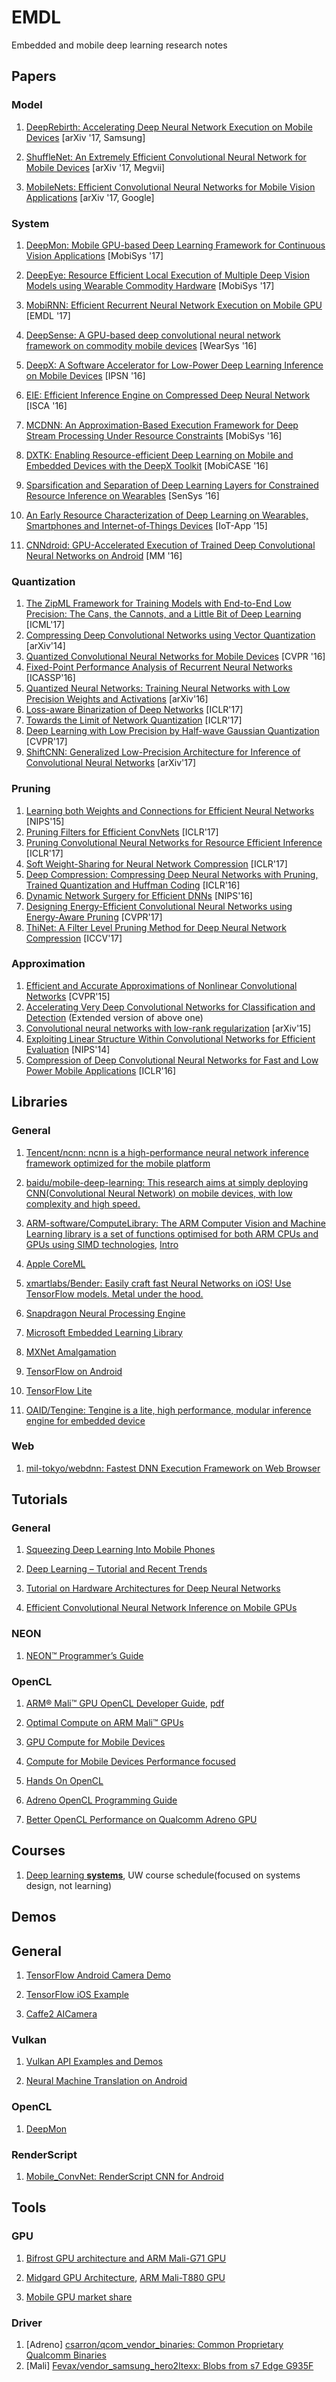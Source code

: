 # EMDL

Embedded and mobile deep learning research notes

## Papers

### Model

1. [DeepRebirth: Accelerating Deep Neural Network Execution on Mobile Devices](https://arxiv.org/abs/1708.04728) [arXiv '17, Samsung]

1. [ShuffleNet: An Extremely Efficient Convolutional Neural Network for Mobile Devices](https://arxiv.org/abs/1707.01083) [arXiv '17, Megvii]

1. [MobileNets: Efficient Convolutional Neural Networks for Mobile Vision Applications](https://arxiv.org/abs/1704.04861) [arXiv '17, Google]

### System

1. [DeepMon: Mobile GPU-based Deep Learning Framework for Continuous Vision Applications](https://www.sigmobile.org/mobisys/2017/accepted.php) [MobiSys '17]

1. [DeepEye: Resource Efficient Local Execution of Multiple Deep Vision Models using Wearable Commodity Hardware](http://fahim-kawsar.net/papers/Mathur.MobiSys2017-Camera.pdf) [MobiSys '17]

1. [MobiRNN: Efficient Recurrent Neural Network Execution on Mobile GPU](https://arxiv.org/abs/1706.00878) [EMDL '17]

1. [DeepSense: A GPU-based deep convolutional neural network framework on commodity mobile devices](http://ink.library.smu.edu.sg/cgi/viewcontent.cgi?article=4278&context=sis_research) [WearSys '16]

1. [DeepX: A Software Accelerator for Low-Power Deep Learning Inference on Mobile Devices](http://niclane.org/pubs/deepx_ipsn.pdf) [IPSN '16]

1. [EIE: Efficient Inference Engine on Compressed Deep Neural Network](https://arxiv.org/abs/1602.01528) [ISCA '16]

1. [MCDNN: An Approximation-Based Execution Framework for Deep Stream Processing Under Resource Constraints](http://haneul.github.io/papers/mcdnn.pdf) [MobiSys '16]

1. [DXTK: Enabling Resource-efficient Deep Learning on Mobile and Embedded Devices with the DeepX Toolkit](http://niclane.org/pubs/dxtk_mobicase.pdf) [MobiCASE '16]

1. [Sparsification and Separation of Deep Learning Layers for Constrained Resource Inference on Wearables](http://niclane.org/pubs/sparsesep_sensys.pdf) [SenSys ’16]

1. [An Early Resource Characterization of Deep Learning on Wearables, Smartphones and Internet-of-Things Devices](http://niclane.org/pubs/iotapp15_early.pdf) [IoT-App ’15]

1. [CNNdroid: GPU-Accelerated Execution of Trained Deep Convolutional Neural Networks on Android](https://arxiv.org/abs/1511.07376) [MM '16]

### Quantization

1. [The ZipML Framework for Training Models with End-to-End Low Precision: The Cans, the Cannots, and a Little Bit of Deep Learning](https://arxiv.org/abs/1611.05402) [ICML'17]
1. [Compressing Deep Convolutional Networks using Vector Quantization](https://arxiv.org/abs/1412.6115) [arXiv'14]
1. [Quantized Convolutional Neural Networks for Mobile Devices](https://arxiv.org/abs/1512.06473) [CVPR '16]
1. [Fixed-Point Performance Analysis of Recurrent Neural Networks](https://arxiv.org/abs/1512.01322) [ICASSP'16]
1. [Quantized Neural Networks: Training Neural Networks with Low Precision Weights and Activations](https://arxiv.org/abs/1609.07061) [arXiv'16]
1. [Loss-aware Binarization of Deep Networks](https://arxiv.org/abs/1611.01600) [ICLR'17]
1. [Towards the Limit of Network Quantization](https://arxiv.org/abs/1612.01543) [ICLR'17]
1. [Deep Learning with Low Precision by Half-wave Gaussian Quantization](https://arxiv.org/abs/1702.00953) [CVPR'17]
1. [ShiftCNN: Generalized Low-Precision Architecture for Inference of Convolutional Neural Networks](https://arxiv.org/abs/1706.02393) [arXiv'17]

### Pruning

1. [Learning both Weights and Connections for Efficient Neural Networks](https://arxiv.org/abs/1506.02626) [NIPS'15]
1. [Pruning Filters for Efficient ConvNets](https://arxiv.org/abs/1608.08710) [ICLR'17]
1. [Pruning Convolutional Neural Networks for Resource Efficient Inference](https://arxiv.org/abs/1611.06440) [ICLR'17]
1. [Soft Weight-Sharing for Neural Network Compression](https://arxiv.org/abs/1702.04008) [ICLR'17]
1. [Deep Compression: Compressing Deep Neural Networks with Pruning, Trained Quantization and Huffman Coding](https://arxiv.org/abs/1510.00149) [ICLR'16]
1. [Dynamic Network Surgery for Efficient DNNs](https://arxiv.org/abs/1608.04493) [NIPS'16]
1. [Designing Energy-Efficient Convolutional Neural Networks using Energy-Aware Pruning](https://arxiv.org/abs/1611.05128) [CVPR'17]
1. [ThiNet: A Filter Level Pruning Method for Deep Neural Network Compression](https://arxiv.org/abs/1707.06342) [ICCV'17]

### Approximation

1. [Efficient and Accurate Approximations of Nonlinear Convolutional Networks](https://arxiv.org/abs/1411.4229) [CVPR'15]
1. [Accelerating Very Deep Convolutional Networks for Classification and Detection](https://arxiv.org/abs/1505.06798) (Extended version of above one)
1. [Convolutional neural networks with low-rank regularization](https://arxiv.org/abs/1511.06067) [arXiv'15]
1. [Exploiting Linear Structure Within Convolutional Networks for Efficient Evaluation](https://arxiv.org/abs/1404.0736) [NIPS'14]
1. [Compression of Deep Convolutional Neural Networks for Fast and Low Power Mobile Applications](https://arxiv.org/abs/1511.06530) [ICLR'16]

## Libraries

### General

1. [Tencent/ncnn: ncnn is a high-performance neural network inference framework optimized for the mobile platform](https://github.com/Tencent/ncnn)

1. [baidu/mobile-deep-learning: This research aims at simply deploying CNN(Convolutional Neural Network) on mobile devices, with low complexity and high speed.](https://github.com/baidu/mobile-deep-learning)

1. [ARM-software/ComputeLibrary: The ARM Computer Vision and Machine Learning library is a set of functions optimised for both ARM CPUs and GPUs using SIMD technologies](https://github.com/ARM-software/ComputeLibrary), [Intro](https://developer.arm.com/technologies/compute-library)

1. [Apple CoreML](https://developer.apple.com/documentation/coreml)

1. [xmartlabs/Bender: Easily craft fast Neural Networks on iOS! Use TensorFlow models. Metal under the hood.](https://github.com/xmartlabs/Bender)

1. [Snapdragon Neural Processing Engine](https://developer.qualcomm.com/software/snapdragon-neural-processing-engine)

1. [Microsoft Embedded Learning Library](https://github.com/Microsoft/ELL)

1. [MXNet Amalgamation](https://github.com/dmlc/mxnet/tree/master/amalgamation)

1. [TensorFlow on Android](https://github.com/tensorflow/tensorflow/tree/master/tensorflow/contrib/android)

1. [TensorFlow Lite](https://www.tensorflow.org/mobile/tflite/)

1. [OAID/Tengine: Tengine is a lite, high performance, modular inference engine for embedded device](https://github.com/OAID/Tengine)

### Web

1. [mil-tokyo/webdnn: Fastest DNN Execution Framework on Web Browser](https://github.com/mil-tokyo/webdnn)


## Tutorials

### General

1. [Squeezing Deep Learning Into Mobile Phones](https://www.slideshare.net/anirudhkoul/squeezing-deep-learning-into-mobile-phones)

1. [Deep Learning – Tutorial and Recent Trends](https://www.dropbox.com/s/p7lvelt0aihrwtl/FPGA%2717%20tutorial%20Song%20Han.pdf?dl=0)

1. [Tutorial on Hardware Architectures for Deep Neural Networks](http://eyeriss.mit.edu/tutorial.html)


1. [Efficient Convolutional Neural Network Inference on Mobile GPUs](https://www.slideshare.net/embeddedvision/efficient-convolutional-neural-network-inference-on-mobile-gpus-a-presentation-from-imagination-technologies)

### NEON

1. [NEON™ Programmer’s Guide](https://developer.arm.com/docs/den0018/latest/neontm-version-10-programmers-guide)

### OpenCL

1. [ARM® Mali™ GPU OpenCL Developer Guide](http://infocenter.arm.com/help/index.jsp?topic=/com.arm.doc.100614_0303_00_en/ada1432742770595.html), [pdf](http://infocenter.arm.com/help/topic/com.arm.doc.100614_0303_00_en/arm_mali_gpu_opencl_developer_guide_100614_0303_00_en.pdf)

1. [Optimal Compute on ARM Mali™ GPUs](http://www.cs.bris.ac.uk/home/simonm/montblanc/OpenCL_on_Mali.pdf)

1. [GPU Compute for Mobile Devices](http://www.iwocl.org/wp-content/uploads/iwocl-2014-workshop-Tim-Hartley.pdf)

1. [Compute for Mobile Devices Performance focused](http://kesen.realtimerendering.com/Compute_for_Mobile_Devices5.pdf)

1. [Hands On OpenCL](https://handsonopencl.github.io/)

1. [Adreno OpenCL Programming Guide](https://developer.qualcomm.com/download/adrenosdk/adreno-opencl-programming-guide.pdf)

1. [Better OpenCL Performance on Qualcomm Adreno GPU](https://developer.qualcomm.com/blog/better-opencl-performance-qualcomm-adreno-gpu-memory-optimization)

## Courses

1. [Deep learning **systems**](http://dlsys.cs.washington.edu/schedule), UW course schedule(focused on systems design, not learning)

## Demos

## General

1. [TensorFlow Android Camera Demo](https://github.com/tensorflow/tensorflow/tree/master/tensorflow/examples/android)

1. [TensorFlow iOS Example](https://github.com/hollance/TensorFlow-iOS-Example)

1. [Caffe2 AICamera](https://github.com/bwasti/AICamera)

### Vulkan

1. [Vulkan API Examples and Demos](https://github.com/SaschaWillems/Vulkan)

1. [Neural Machine Translation on Android](https://github.com/harvardnlp/nmt-android)

### OpenCL

1. [DeepMon](https://github.com/JC1DA/DeepMon)

### RenderScript

1. [Mobile_ConvNet: RenderScript CNN for Android](https://github.com/mtmd/Mobile_ConvNet)


## Tools

### GPU

1. [Bifrost GPU architecture and ARM Mali-G71 GPU](https://www.hotchips.org/wp-content/uploads/hc_archives/hc28/HC28.22-Monday-Epub/HC28.22.10-GPU-HPC-Epub/HC28.22.110-Bifrost-JemDavies-ARM-v04-9.pdf)

1. [Midgard GPU Architecture](http://malideveloper.arm.com/downloads/ARM_Game_Developer_Days/PDFs/2-Mali-GPU-architecture-overview-and-tile-local-storage.pdf), [ARM Mali-T880 GPU](https://www.hotchips.org/wp-content/uploads/hc_archives/hc27/HC27.25-Tuesday-Epub/HC27.25.50-GPU-Epub/HC27.25.531-Mali-T880-Bratt-ARM-2015_08_23.pdf)

1. [Mobile GPU market share](https://hwstats.unity3d.com/mobile/gpu.html)

### Driver

1. [Adreno] [csarron/qcom_vendor_binaries: Common Proprietary Qualcomm Binaries](https://github.com/csarron/qcom_vendor_binaries)
1. [Mali] [Fevax/vendor_samsung_hero2ltexx: Blobs from s7 Edge G935F](https://github.com/Fevax/vendor_samsung_hero2ltexx)


